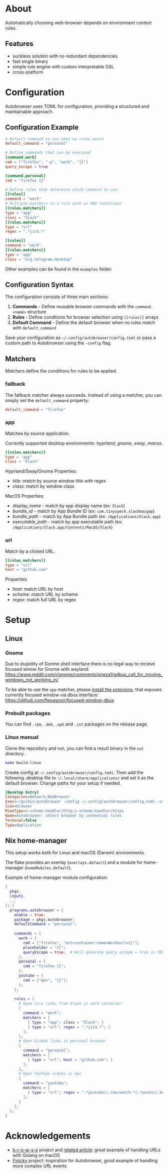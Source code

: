 # About

Automatically choosing web-browser depends on environment context rules.

## Features

- suckless solution with no redundant dependencies
- fast single binary
- simple rule engine with custom interpretable DSL
- cross-platform

# Configuration

Autobrowser uses TOML for configuration, providing a structured and maintainable approach.

## Configuration Example

```toml
# Default command to use when no rules match
default_command = "personal"

# Define commands that can be executed
[command.work]
cmd = ["firefox", "-p", "work", "{}"]
query_escape = true

[command.personal]
cmd = "firefox {}"

# Define rules that determine which command to use
[[rules]]
command = "work"
# Multiple matchers in a rule work as AND conditions
[[rules.matchers]]
type = "app"
class = "Slack"
[[rules.matchers]]
type = "url"
regex = ".*jira.*"

[[rules]]
command = "work"
[[rules.matchers]]
type = "app"
class = "org.telegram.desktop"
```

Other examples can be found in the `examples` folder.

## Configuration Syntax

The configuration consists of three main sections:

1. **Commands** - Define reusable browser commands with the `command.<name>` structure
2. **Rules** - Define conditions for browser selection using `[[rules]]` arrays
3. **Default Command** - Define the default browser when no rules match with `default_command`

Save your configuration as `~/.config/autobrowser/config.toml` or pass a custom path to Autobrowser using the `-config` flag.

## Matchers

Matchers define the conditions for rules to be applied.

### fallback

The fallback matcher always succeeds. Instead of using a matcher, you can simply set the `default_command` property:

```toml
default_command = "firefox"
```

### app

Matches by source application.

Currently supported desktop environments: _hyprland_, _gnome_, _sway_, _macos_.

```toml
[[rules.matchers]]
type = "app"
class = "Slack"
```

Hyprland/Sway/Gnome Properties:

- _title_: match by source window title with regex
- _class_: match by window class

MacOS Properties:

- _display_name_ - match by app display name (ex: `Slack`)
- _bundle_id_ - match by App Bundle ID (ex: `com.tinyspeck.slackmacgap`)
- _bundle_path_ - match by App Bundle path (ex: `/Applications/Slack.app`)
- _executable_path_ - match by app executable path (ex: `/Applications/Slack.app/Contents/MacOS/Slack`)

### url

Match by a clicked URL.

```toml
[[rules.matchers]]
type = "url"
host = "github.com"
```

Properties:

- _host_: match URL by host
- _scheme_: match URL by scheme
- _regex_: match full URL by regex

# Setup

## Linux

### Gnome

Due to stupidity of Gonme shell interface there is no legal way to recieve focused winow for Gnome with wayland: https://www.reddit.com/r/gnome/comments/pneza1/gdbus_call_for_moving_windows_not_working_in/

To be able to use the `app` matcher, please [install the extenions](https://extensions.gnome.org/extension/5592/focused-window-d-bus/), that exposes currently focused window via dbus interface: https://github.com/flexagoon/focused-window-dbus

### Prebuilt packages

You can find `.rpm`, `.deb`, `.apk` and `.zst` packages on the release page.

### Linux manual

Clone the repository and run, you can find a result binary in the `out` directory.

```sh
make build-linux
```

Create config at `~/.config/autobrowser/config.toml`.
Then add the following .desktop file to `~/.local/share/applications/` and set it as the default browser.
Change paths for your setup if needed.

```ini
[Desktop Entry]
Categories=Network;WebBrowser
Exec=~/go/bin/autobrowser -config ~/.config/autobrowser/config.toml -url %u
Icon=browser
MimeType=x-scheme-handler/http;x-scheme-handler/https
Name=Autobrowser: select browser by contextual rules
Terminal=false
Type=Application
```

## Nix home-manager

This setup works both for Linux and macOS (Darwin) environments.

The flake provides an overlay (`overlays.default`) and a module for home-manager (`homeModules.default`).

Example of home-manager module configuration:

```nix
{
  pkgs,
  inputs,
  ...
}: {
  programs.autobrowser = {
    enable = true;
    package = pkgs.autobrowser;
    defaultCommand = "personal";
    
    commands = {
      work = {
        cmd = ["firefox", "ext+container:name=Work&url={}"];
        placeholder = "{}";
        queryEscape = true;  # Will generate query_escape = true in TOML
      };
      personal = {
        cmd = "firefox {}";
      };
      youtube = {
        cmd = ["mpv", "{}"];
      };
    };
    
    rules = [
      # Open Jira links from Slack in work container
      {
        command = "work";
        matchers = [
          { type = "app"; class = "Slack"; }
          { type = "url"; regex = ".*jira.*"; }
        ];
      },
      # Open GitHub links in personal browser
      {
        command = "personal";
        matchers = [
          { type = "url"; host = "github.com"; }
        ];
      },
      # Open YouTube videos in mpv
      {
        command = "youtube";
        matchers = [
          { type = "url"; regex = ".*youtube\\.com/watch.*|.*youtu\\.be/.*"; }
        ];
      }
    ];
  };
}
```

# Acknowledgements

- [b-r-o-w-s-e](https://github.com/BlakeWilliams/b-r-o-w-s-e) project and [related article](https://blakewilliams.me/posts/handling-macos-url-schemes-with-go): great example of handling URLs with Golang on macOS
- [Finicky](https://github.com/johnste/finicky) project: inspiration for Autobrowser, good example of handling more complex URL events

